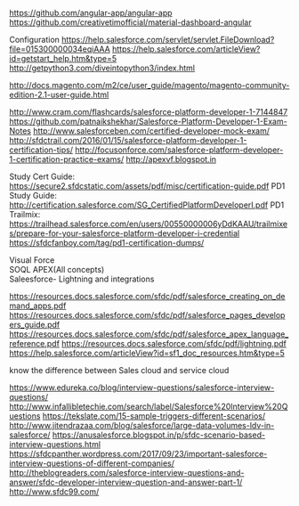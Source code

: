 https://github.com/angular-app/angular-app
https://github.com/creativetimofficial/material-dashboard-angular


Configuration 
 https://help.salesforce.com/servlet/servlet.FileDownload?file=015300000034eqiAAA
https://help.salesforce.com/articleView?id=getstart_help.htm&type=5
http://getpython3.com/diveintopython3/index.html

http://docs.magento.com/m2/ce/user_guide/magento/magento-community-edition-2.1-user-guide.html

http://www.cram.com/flashcards/salesforce-platform-developer-1-7144847
https://github.com/patnaikshekhar/Salesforce-Platform-Developer-1-Exam-Notes
http://www.salesforceben.com/certified-developer-mock-exam/
http://sfdctrail.com/2016/01/15/salesforce-platform-developer-1-certification-tips/
http://focusonforce.com/salesforce-platform-developer-1-certification-practice-exams/
http://apexvf.blogspot.in

Study Cert Guide: https://secure2.sfdcstatic.com/assets/pdf/misc/certification-guide.pdf
PD1 Study Guide: http://certification.salesforce.com/SG_CertifiedPlatformDeveloperI.pdf
PD1 Trailmix: https://trailhead.salesforce.com/en/users/00550000006yDdKAAU/trailmixes/prepare-for-your-salesforce-platform-developer-i-credential
https://sfdcfanboy.com/tag/pd1-certification-dumps/

Visual Force	
SOQL
APEX(All concepts)	
Saleesforce- Lightning
and integrations 

https://resources.docs.salesforce.com/sfdc/pdf/salesforce_creating_on_demand_apps.pdf
https://resources.docs.salesforce.com/sfdc/pdf/salesforce_pages_developers_guide.pdf
https://resources.docs.salesforce.com/sfdc/pdf/salesforce_apex_language_reference.pdf
https://resources.docs.salesforce.com/sfdc/pdf/lightning.pdf
https://help.salesforce.com/articleView?id=sf1_doc_resources.htm&type=5


know the difference between Sales cloud and service cloud


https://www.edureka.co/blog/interview-questions/salesforce-interview-questions/
http://www.infallibletechie.com/search/label/Salesforce%20Interview%20Questions
https://tekslate.com/15-sample-triggers-different-scenarios/
http://www.jitendrazaa.com/blog/salesforce/large-data-volumes-ldv-in-salesforce/
https://anusalesforce.blogspot.in/p/sfdc-scenario-based-interview-questions.html
https://sfdcpanther.wordpress.com/2017/09/23/important-salesforce-interview-questions-of-different-companies/
http://theblogreaders.com/salesforce-interview-questions-and-answer/sfdc-developer-interview-question-and-answer-part-1/
http://www.sfdc99.com/
